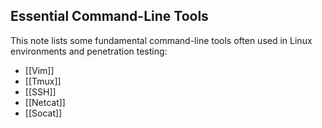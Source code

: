 ## Essential Command-Line Tools

This note lists some fundamental command-line tools often used in Linux environments and penetration testing:

- [[Vim]]
- [[Tmux]]
- [[SSH]]
- [[Netcat]]
- [[Socat]]